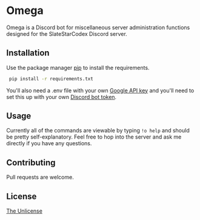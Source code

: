 # Omega

Omega is a Discord bot for miscellaneous server administration functions designed for the SlateStarCodex Discord server.

## Installation

Use the package manager [pip](https://pip.pypa.io/en/stable/) to install the requirements.

```bash
 pip install -r requirements.txt
```

You'll also need a .env file with your own [Google API key](https://developers.google.com/custom-search/v1/overview) and you'll need to set this up with your own [Discord bot token](https://discord.com/developers/applications/).

## Usage

Currently all of the commands are viewable by typing `!o help` and should be pretty self-explanatory. Feel free to hop into the server and ask me directly if you have any questions.

## Contributing
Pull requests are welcome.

## License
[The Unlicense](https://unlicense.org/)
